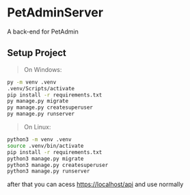 # PetAdminServer

A back-end for PetAdmin

## Setup Project

> On Windows:

```bash
py -m venv .venv
.venv/Scripts/activate
pip install -r requirements.txt
py manage.py migrate
py manage.py createsuperuser
py manage.py runserver
```

> On Linux:

```bash
python3 -m venv .venv
source .venv/bin/activate
pip install -r requirements.txt
python3 manage.py migrate
python3 manage.py createsuperuser
python3 manage.py runserver
```

after that you can acess <https://localhost/api> and use normally
